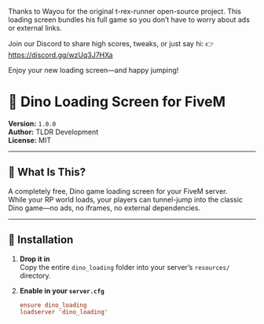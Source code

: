 Thanks to Wayou for the original t-rex-runner open-source project.
This loading screen bundles his full game so you don’t have to worry about ads or external links.

Join our Discord to share high scores, tweaks, or just say hi:
👉 https://discord.gg/wzUq3J7HXa

Enjoy your new loading screen—and happy jumping!

# 🦖 Dino Loading Screen for FiveM

**Version:** `1.0.0`  
**Author:** TLDR Development  
**License:** MIT  

---

## 🎉 What Is This?

A completely free, Dino game loading screen for your FiveM server.  
While your RP world loads, your players can tunnel-jump into the classic Dino game—no ads, no iframes, no external dependencies.

---

## 🚀 Installation

1. **Drop it in**  
   Copy the entire `dino_loading` folder into your server’s `resources/` directory.

2. **Enable in your `server.cfg`**  
   ```cfg
   ensure dino_loading
   loadserver 'dino_loading'
